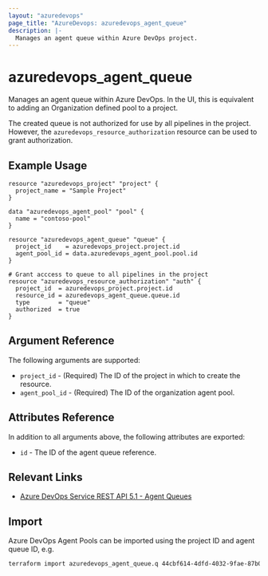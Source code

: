 ```yaml
---
layout: "azuredevops"
page_title: "AzureDevops: azuredevops_agent_queue"
description: |-
  Manages an agent queue within Azure DevOps project.
---
```


# azuredevops_agent_queue

Manages an agent queue within Azure DevOps. In the UI, this is equivalent to adding an
Organization defined pool to a project.

The created queue is not authorized for use by all pipelines in the project. However,
the `azuredevops_resource_authorization` resource can be used to grant authorization.

## Example Usage

```hcl
resource "azuredevops_project" "project" {
  project_name = "Sample Project"
}

data "azuredevops_agent_pool" "pool" {
  name = "contoso-pool"
}

resource "azuredevops_agent_queue" "queue" {
  project_id    = azuredevops_project.project.id
  agent_pool_id = data.azuredevops_agent_pool.pool.id
}

# Grant acccess to queue to all pipelines in the project
resource "azuredevops_resource_authorization" "auth" {
  project_id  = azuredevops_project.project.id
  resource_id = azuredevops_agent_queue.queue.id
  type        = "queue"
  authorized  = true
}
```

## Argument Reference

The following arguments are supported:

- `project_id` - (Required) The ID of the project in which to create the resource.
- `agent_pool_id` - (Required) The ID of the organization agent pool.

## Attributes Reference

In addition to all arguments above, the following attributes are exported:

- `id` - The ID of the agent queue reference.

## Relevant Links

- [Azure DevOps Service REST API 5.1 - Agent Queues](https://docs.microsoft.com/en-us/rest/api/azure/devops/distributedtask/queues?view=azure-devops-rest-5.1)

## Import

Azure DevOps Agent Pools can be imported using the project ID and agent queue ID, e.g.

```sh
terraform import azuredevops_agent_queue.q 44cbf614-4dfd-4032-9fae-87b0da3bec30/1381
```
